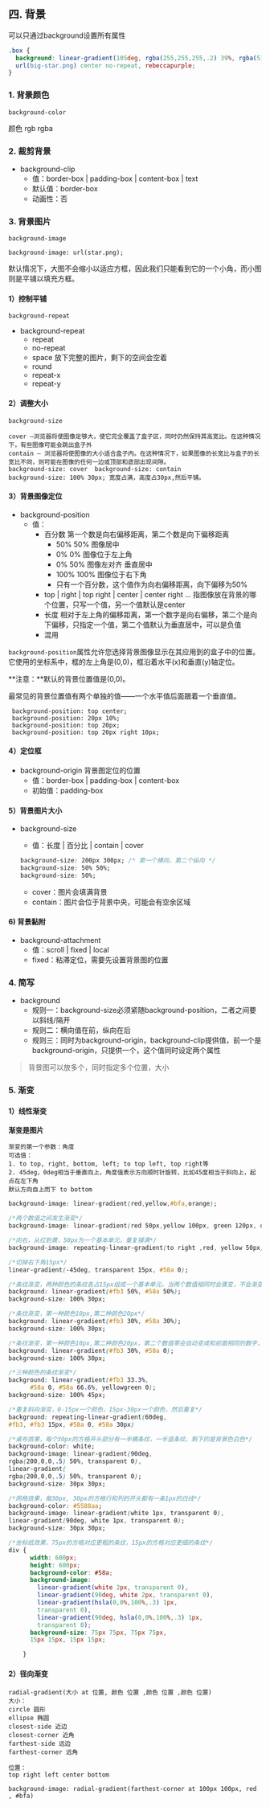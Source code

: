 ## 四. 背景

可以只通过background设置所有属性

```css
.box { 
  background: linear-gradient(105deg, rgba(255,255,255,.2) 39%, rgba(51,56,57,1) 96%) center center / 	400px 200px no-repeat, 
  url(big-star.png) center no-repeat, rebeccapurple; 
} 
```

### 1. 背景颜色 

`background-color`

颜色 rgb rgba

### 2. 裁剪背景

* background-clip
  * 值：border-box | padding-box | content-box | text
  * 默认值：border-box
  * 动画性：否

### 3. 背景图片

`background-image`

```
background-image: url(star.png); 
```

默认情况下，大图不会缩小以适应方框，因此我们只能看到它的一个小角，而小图则是平铺以填充方框。

#### 1）控制平铺 

`background-repeat`

* background-repeat
  * repeat
  * no-repeat
  * space 放下完整的图片，剩下的空间会空着
  * round
  * repeat-x
  * repeat-y

#### 2）调整大小 

`background-size`

```
cover —浏览器将使图像足够大，使它完全覆盖了盒子区，同时仍然保持其高宽比。在这种情况下，有些图像可能会跳出盒子外
contain — 浏览器将使图像的大小适合盒子内。在这种情况下，如果图像的长宽比与盒子的长宽比不同，则可能在图像的任何一边或顶部和底部出现间隙。
background-size: cover  background-size: contain
background-size: 100% 30px; 宽度占满，高度占30px,然后平铺。
```

#### 3）背景图像定位

* background-position
  * 值：
    * 百分数 第一个数是向右偏移距离，第二个数是向下偏移距离
      * 50% 50% 图像居中
      * 0% 0% 图像位于左上角
      * 0% 50% 图像左对齐 垂直居中
      * 100% 100% 图像位于右下角
      * 只有一个百分数，这个值作为向右偏移距离，向下偏移为50% 
    * top | right | top right | center | center right ...   指图像放在背景的哪个位置，只写一个值，另一个值默认是center
    * 长度 相对于左上角的偏移距离，第一个数字是向右偏移，第二个是向下偏移，只指定一个值，第二个值默认为垂直居中，可以是负值
    * 混用

`background-position`属性允许您选择背景图像显示在其应用到的盒子中的位置。它使用的坐标系中，框的左上角是(0,0)，框沿着水平(x)和垂直(y)轴定位。

**注意：**默认的背景位置值是(0,0)。

最常见的背景位置值有两个单独的值——一个水平值后面跟着一个垂直值。

```
 background-position: top center; 
 background-position: 20px 10%; 
 background-position: top 20px;
 background-position: top 20px right 10px; 
```



#### 4）定位框

* background-origin 背景图定位的位置
  * 值：border-box | padding-box | content-box
  * 初始值：padding-box

#### 5）背景图片大小

* background-size

  * 值：长度 | 百分比 | contain | cover

  ```css
  background-size: 200px 300px; /* 第一个横向，第二个纵向 */
  background-size: 50% 50%;
  background-size: 50%;
  ```

  * cover：图片会填满背景
  * contain：图片会位于背景中央，可能会有空余区域

#### 6) 背景黏附

* background-attachment
  * 值：scroll | fixed | local
  * fixed：粘滞定位，需要先设置背景图的位置

### 4. 简写

* background 
  * 规则一：background-size必须紧随background-position，二者之间要以斜线/隔开
  * 规则二：横向值在前，纵向在后
  * 规则三：同时为background-origin，background-clip提供值，前一个是background-origin，只提供一个，这个值同时设定两个属性

> 背景图可以放多个，同时指定多个位置，大小

### 5. 渐变

#### 1）线性渐变

**渐变是图片**

```
渐变的第一个参数：角度
可选值：
1. to top, right, bottom, left; to top left, top right等
2. 45deg，0deg相当于垂直向上，角度值表示方向顺时针旋转，比如45度相当于斜向上，起点在左下角
默认方向自上而下 to bottom
```

```css
background-image: linear-gradient(red,yellow,#bfa,orange);

/*两个数值之间发生渐变*/
background-image: linear-gradient(red 50px,yellow 100px, green 120px, orange 200px);

/*向右，从红到黄，50px为一个基本单元，重复铺满*/
background-image: repeating-linear-gradient(to right ,red, yellow 50px);

/*切掉右下角15px*/
linear-gradient(-45deg, transparent 15px, #58a 0);

/*条纹渐变，两种颜色的条纹各占15px组成一个基本单元，当两个数值相同时会骤变，不会渐变*/
background: linear-gradient(#fb3 50%, #58a 50%);
background-size: 100% 30px;

/*条纹渐变，第一种颜色10px,第二种颜色20px*/
background: linear-gradient(#fb3 30%, #58a 30%);
background-size: 100% 30px;

/*条纹渐变，第一种颜色10px,第二种颜色20px，第二个数值零会自动变成和前面相同的数字，即30%*/
background: linear-gradient(#fb3 30%, #58a 0);
background-size: 100% 30px;

/*三种颜色的条纹渐变*/
background: linear-gradient(#fb3 33.3%,
      #58a 0, #58a 66.6%, yellowgreen 0);
background-size: 100% 45px;

/*重复斜向渐变，0-15px一个颜色，15px-30px一个颜色，然后重复*/
background: repeating-linear-gradient(60deg,
#fb3, #fb3 15px, #58a 0, #58a 30px)

/*桌布效果，每个30px的方格开头部分有一半横条纹，一半竖条纹，剩下的是背景色白色*/
background-color: white;
background-image: linear-gradient(90deg,
rgba(200,0,0,.5) 50%, transparent 0),
linear-gradient(
rgba(200,0,0,.5) 50%, transparent 0);
background-size: 30px 30px;

/*网格效果，每30px, 30px的方格行和列的开头都有一条1px的白线*/
background-color: #5588aa;
background-image: linear-gradient(white 1px, transparent 0),
linear-gradient(90deg, white 1px, transparent 0);
background-size: 30px 30px;

/*坐标纸效果，75px的方格对应更粗的条纹，15px的方格对应更细的条纹*/
div {
      width: 600px;
      height: 600px;
      background-color: #58a;
      background-image:
        linear-gradient(white 2px, transparent 0),
        linear-gradient(90deg, white 2px, transparent 0),
        linear-gradient(hsla(0,0%,100%,.3) 1px,
        transparent 0),
        linear-gradient(90deg, hsla(0,0%,100%,.3) 1px,
        transparent 0);
      background-size: 75px 75px, 75px 75px,
      15px 15px, 15px 15px;

    }
```

#### 2）径向渐变

```
radial-gradient(大小 at 位置, 颜色 位置 ,颜色 位置 ,颜色 位置)
大小：
circle 圆形
ellipse 椭圆
closest-side 近边	
closest-corner 近角
farthest-side 远边
farthest-corner 远角

位置：
top right left center bottom

background-image: radial-gradient(farthest-corner at 100px 100px, red , #bfa)
```

### 